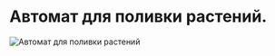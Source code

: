 # Автомат для поливки растений.
![Автомат для поливки
растений](/images/Houseworks/Gidroponic/automat_dlya_polivki.jpg 'Автомат для поливки растений')

